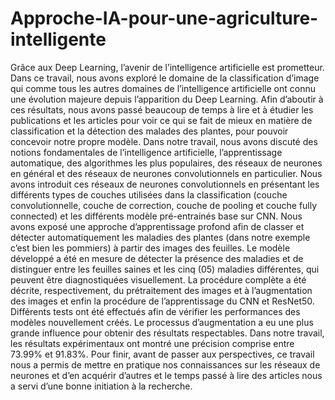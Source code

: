 # Approche-IA-pour-une-agriculture-intelligente
Grâce aux Deep Learning, l’avenir de l’intelligence artificielle est prometteur. Dans ce travail, nous avons exploré le domaine de la classification d’image qui comme tous les autres domaines de l’intelligence artificielle ont connu une évolution majeure depuis l’apparition du Deep Learning. Afin d’aboutir à ces résultats, nous avons passé beaucoup de temps à lire et à étudier les publications et les articles pour voir ce qui se fait de mieux en matière de classification et la détection des malades des plantes, pour pouvoir concevoir notre propre modèle. Dans notre travail, nous avons discuté des notions fondamentales de l’intelligence artificielle, l’apprentissage automatique, des algorithmes les plus populaires, des réseaux de neurones en général et des réseaux de neurones convolutionnels en particulier. Nous avons introduit ces réseaux de neurones convolutionnels en présentant les différents types de couches utilisées dans la classification (couche convolutionnelle, couche de correction, couche de pooling et couche fully connected) et les différents modèle pré-entrainés base sur CNN. Nous avons exposé une approche d’apprentissage profond afin de classer et détecter automatiquement les maladies des plantes (dans notre exemple c’est bien les pommiers) à partir des images des feuilles. Le modèle développé a été en mesure de détecter la présence des maladies et de distinguer entre les feuilles saines et les cinq (05) maladies différentes, qui peuvent être diagnostiquées visuellement. La procédure complète a été décrite, respectivement, du prétraitement des images et à l’augmentation des images et enfin la procédure de l’apprentissage du CNN et ResNet50. Différents tests ont été effectués afin de vérifier les performances des modèles nouvellement créés. Le processus d’augmentation a eu une plus grande influence pour obtenir des résultats respectables. Dans notre travail, les résultats expérimentaux ont montré une précision comprise entre 73.99% et 91.83%. Pour finir, avant de passer aux perspectives, ce travail nous a permis de mettre en pratique nos connaissances sur les réseaux de neurones et d’en acquérir d’autres et le temps passé à lire des articles nous a servi d’une bonne initiation à la recherche.
